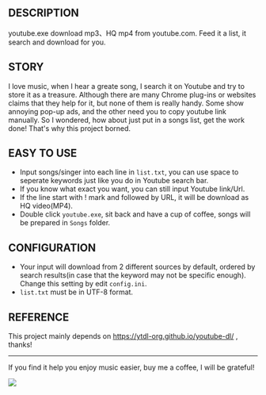 ## DESCRIPTION ##
youtube.exe download mp3、HQ mp4 from youtube.com. Feed it a list, it search and download for you.

## STORY ##
I love music, when I hear a greate song, I search it on Youtube and try to store it as a treasure. Although there are many Chrome plug-ins or websites claims that they help for it, but none of them is really handy. Some show annoying pop-up ads, and the other need you to copy youtube link manually. So I wondered, how about just put in a songs list, get the work done! That's why this project borned.

## EASY TO USE ##
- Input songs/singer into each line in `list.txt`, you can use space to seperate keywords just like you do in Youtube search bar.
- If you know what exact you want, you can still input Youtube link/Url.
- If the line start with ! mark and followed by URL, it will be download as HQ video(MP4).
- Double click `youtube.exe`, sit back and have a cup of coffee, songs will be prepared in `Songs` folder. 


## CONFIGURATION ##
- Your input will download from 2 different sources by default, ordered by search results(in case that the keyword may not be specific enough). Change this setting by edit `config.ini`.
- `list.txt` must be in UTF-8 format.

## REFERENCE ##
This project mainly depends on https://ytdl-org.github.io/youtube-dl/ , thanks!


----------

If you find it help you enjoy music easier, buy me a coffee, I will be grateful!

[![](https://www.paypalobjects.com/en_US/i/btn/btn_donateCC_LG.gif)](https://www.paypal.com/cgi-bin/webscr?cmd=_s-xclick&hosted_button_id=GJBU4VYZCULTG)



